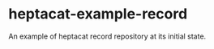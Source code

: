 heptacat-example-record
=======================

An example of heptacat record repository at its initial state.